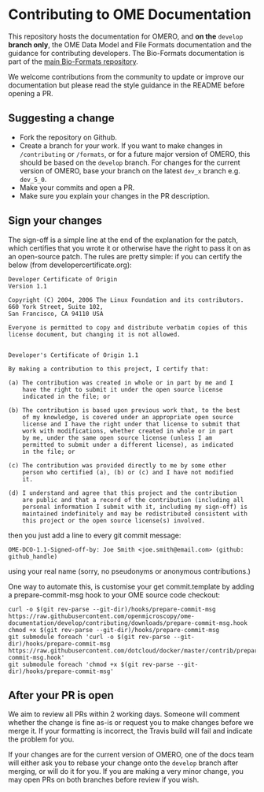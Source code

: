 # Contributing to OME Documentation

This repository hosts the documentation for OMERO, and **on the** `develop`
**branch only**, the OME Data Model and File Formats documentation and the
guidance for contributing developers. The Bio-Formats documentation is part of
the
[main Bio-Formats repository](https://github.com/openmicroscopy/bioformats).

We welcome contributions from the community to update or improve our
documentation but please read the style guidance in the README before opening
a PR.

## Suggesting a change

* Fork the repository on Github.
* Create a branch for your work. If you want to make changes in
  `/contributing` or `/formats`, or for a future major version of
  OMERO, this should be based on the `develop` branch. For changes for the
  current version of OMERO, base your branch on the latest `dev_x` branch e.g.
  `dev_5_0`.
* Make your commits and open a PR.
* Make sure you explain your changes in the PR description.

## Sign your changes

The sign-off is a simple line at the end of the explanation for the patch, which certifies that you wrote it or otherwise have the right to pass it on as an open-source patch. The rules are pretty simple: if you can certify the below (from developercertificate.org):

```
Developer Certificate of Origin
Version 1.1

Copyright (C) 2004, 2006 The Linux Foundation and its contributors.
660 York Street, Suite 102,
San Francisco, CA 94110 USA

Everyone is permitted to copy and distribute verbatim copies of this
license document, but changing it is not allowed.


Developer's Certificate of Origin 1.1

By making a contribution to this project, I certify that:

(a) The contribution was created in whole or in part by me and I
    have the right to submit it under the open source license
    indicated in the file; or

(b) The contribution is based upon previous work that, to the best
    of my knowledge, is covered under an appropriate open source
    license and I have the right under that license to submit that
    work with modifications, whether created in whole or in part
    by me, under the same open source license (unless I am
    permitted to submit under a different license), as indicated
    in the file; or

(c) The contribution was provided directly to me by some other
    person who certified (a), (b) or (c) and I have not modified
    it.

(d) I understand and agree that this project and the contribution
    are public and that a record of the contribution (including all
    personal information I submit with it, including my sign-off) is
    maintained indefinitely and may be redistributed consistent with
    this project or the open source license(s) involved.
```

then you just add a line to every git commit message:

```
OME-DCO-1.1-Signed-off-by: Joe Smith <joe.smith@email.com> (github: github_handle)
```

using your real name (sorry, no pseudonyms or anonymous contributions.)

One way to automate this, is customise your get commit.template by adding a 
prepare-commit-msg hook to your OME source code checkout:

```
curl -o $(git rev-parse --git-dir)/hooks/prepare-commit-msg https://raw.githubusercontent.com/openmicroscopy/ome-documentation/develop/contributing/downloads/prepare-commit-msg.hook 
chmod +x $(git rev-parse --git-dir)/hooks/prepare-commit-msg
git submodule foreach 'curl -o $(git rev-parse --git-dir)/hooks/prepare-commit-msg https://raw.githubusercontent.com/dotcloud/docker/master/contrib/prepare-commit-msg.hook'
git submodule foreach 'chmod +x $(git rev-parse --git-dir)/hooks/prepare-commit-msg'

```

## After your PR is open

We aim to review all PRs within 2 working days. Someone will comment whether
the change is fine as-is or request you to make changes before we merge it. If
your formatting is incorrect, the Travis build will fail and indicate the
problem for you.

If your changes are for the current version of OMERO, one of the docs team
will either ask you to rebase your change onto the `develop` branch after
merging, or will do it for you. If you are making a very minor change, you may
open PRs on both branches before review if you wish.
